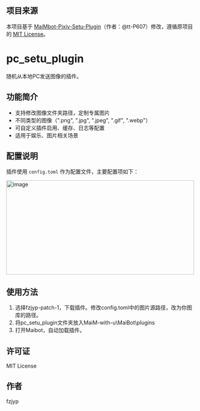 ## 项目来源
本项目基于 [MaiMbot-Pixiv-Setu-Plugin](https://github.com/tt-P607/MaiMbot-Pixiv-Setu-Plugin)（作者：@tt-P607）修改，遵循原项目的 [MIT License](LICENSE)。

# pc_setu_plugin
随机从本地PC发送图像的插件。

## 功能简介
- 支持修改图像文件夹路径，定制专属图片
- 不同类型的图像（".png", ".jpg", ".jpeg", ".gif", ".webp"）
- 可自定义插件启用、缓存、日志等配置
- 适用于娱乐、图片相关场景

## 配置说明
插件使用 `config.toml` 作为配置文件，主要配置项如下：

<img width="500" height="250" alt="image" src="https://github.com/user-attachments/assets/c125d839-6a34-42a1-8685-e4ca9ed3083e" />

## 使用方法
1. 选择fzjyp-patch-1，下载插件。修改config.toml中的图片源路径，改为你图库的路径。
2. 将pc_setu_plugin文件夹放入MaiM-with-u\MaiBot\plugins
3. 打开Maibot，自动加载插件。

## 许可证
MIT License

## 作者
fzjyp
